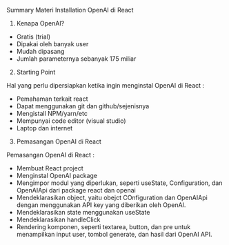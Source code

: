 Summary Materi Installation OpenAI di React

1. Kenapa OpenAI?
- Gratis (trial)
- Dipakai oleh banyak user
- Mudah dipasang
- Jumlah parameternya sebanyak 175 miliar

2. Starting Point

Hal yang perlu dipersiapkan ketika ingin menginstal OpenAI di React :
- Pemahaman terkait react
- Dapat menggunakan git dan github/sejenisnya
- Mengistall NPM/yarn/etc
- Mempunyai code editor (visual studio)
- Laptop dan internet

3. Pemasangan OpenAI di React

Pemasangan OpenAI di React :
- Membuat React project
- Menginstal OpenAI package
- Mengimpor modul yang diperlukan, seperti useState, Configuration, dan OpenAIApi dari package react dan openai
- Mendeklarasikan object, yaitu obejct COnfiguration dan OpenAIApi dengan menggunakan API key yang diberikan oleh OpenAI.
- Mendeklarasikan state menggunakan useState
- Mendeklarasikan handleClick
- Rendering komponen, seperti textarea, button, dan pre untuk menampilkan input user, tombol generate, dan hasil dari OpenAI API.